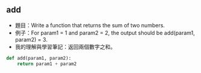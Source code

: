 ## add
* 題目：Write a function that returns the sum of two numbers.
* 例子：For param1 = 1 and param2 = 2, the output should be add(param1, param2) = 3.
* 我的理解與學習筆記：返回兩個數字之和。
```Python
def add(param1, param2):
    return param1 + param2
```
